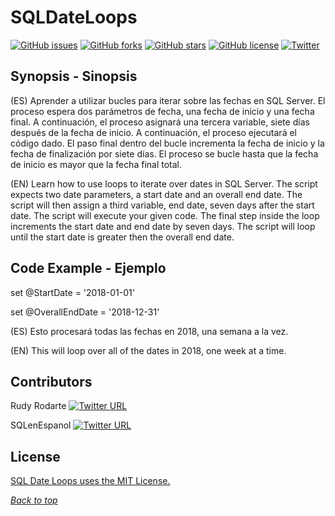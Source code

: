 # SQLDateLoops
[![GitHub issues](https://img.shields.io/github/issues/RudyRodarte/SQLDateLoops.svg?style=for-the-badge)](https://github.com/RudyRodarte/SQLDateLoops/issues)
[![GitHub forks](https://img.shields.io/github/forks/RudyRodarte/SQLDateLoops.svg?style=for-the-badge)](https://github.com/RudyRodarte/SQLDateLoops/network)
[![GitHub stars](https://img.shields.io/github/stars/RudyRodarte/SQLDateLoops.svg?style=for-the-badge)](https://github.com/RudyRodarte/SQLDateLoops/stargazers)
[![GitHub license](https://img.shields.io/github/license/RudyRodarte/SQLDateLoops.svg?style=for-the-badge)](https://github.com/RudyRodarte/SQLDateLoops/blob/master/LICENSE)
[![Twitter](https://img.shields.io/twitter/url/https/github.com/RudyRodarte/SQLDateLoops.svg?style=social)](https://twitter.com/intent/tweet?text=Wow:&url=https%3A%2F%2Fgithub.com%2FRudyRodarte%2FSQLDateLoops)

<a name="header1"></a>
## Synopsis - Sinopsis
(ES)
Aprender a utilizar bucles para iterar sobre las fechas en SQL Server. El proceso espera dos parámetros de fecha, una fecha de inicio y una fecha final. A continuación, el proceso asignará una tercera variable, siete días después de la fecha de inicio. A continuación, el proceso ejecutará el código dado. El paso final dentro del bucle incrementa la fecha de inicio y la fecha de finalización por siete días. El proceso se bucle hasta que la fecha de inicio es mayor que la fecha final total.

(EN)
Learn how to use loops to iterate over dates in SQL Server. The script expects two date parameters, a start date and an overall end date. The script will then assign a third variable, end date, seven days after the start date. The script will execute your given code. The final step inside the loop increments the start date and end date by seven days. The script will loop until the start date is greater then the overall end date. 

## Code Example - Ejemplo
set @StartDate = '2018-01-01'

set @OverallEndDate = '2018-12-31'

(ES) 
Esto procesará todas las fechas en 2018, una semana a la vez.

(EN) 
This will loop over all of the dates in 2018, one week at a time. 

## Contributors
Rudy Rodarte [![Twitter URL](https://img.shields.io/twitter/url/http/shields.io.svg?style=social&style=social)](https://twitter.com/ShadyRudy)

SQLenEspanol [![Twitter URL](https://img.shields.io/twitter/url/http/shields.io.svg?style=social&style=social)](https://twitter.com/SQLenEspanol)

## License
[SQL Date Loops uses the MIT License.](LICENSE.md)

[*Back to top*](#header1)
